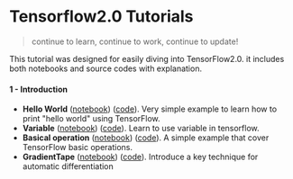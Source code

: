
# Tensorflow2.0 Tutorials

> continue to learn, continue to work, continue to update!

This tutorial was designed for easily diving into TensorFlow2.0.  it includes both notebooks and source codes with explanation.

#### 1 - Introduction
- **Hello World** ([notebook](1-Introduction/helloworld.ipynb)) ([code](1-Introduction/helloworld.py)). Very simple example to learn how to print "hello world" using TensorFlow.
- **Variable** ([notebook](1-Introduction/variable.ipynb)) ([code](1-Introduction/variable.py)). Learn to use variable in tensorflow.
- **Basical operation** ([notebook](1-Introduction/basic_operations.ipynb)) ([code](1-Introduction/basic_operations.py)). A simple example that cover TensorFlow basic operations.
- **GradientTape** ([notebook](1-Introduction/GradientTape.ipynb)) ([code](1-Introduction/GradientTape.py)). Introduce a key technique for automatic differentiation
